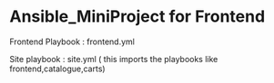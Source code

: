 # Ansible_MiniProject for Frontend

Frontend Playbook : frontend.yml

Site playbook : site.yml ( this imports the playbooks like frontend,catalogue,carts)


